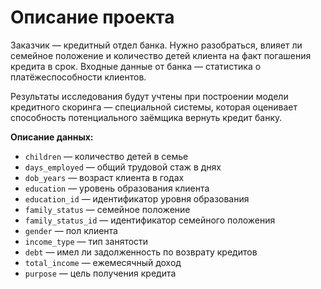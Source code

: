 <h1>Описание проекта</h1>

<p>Заказчик — кредитный отдел банка. Нужно разобраться, влияет ли семейное положение и количество детей клиента на факт погашения кредита в срок. Входные данные от банка — статистика о платёжеспособности клиентов.</p>
<p>Результаты исследования будут учтены при построении модели кредитного скоринга — специальной системы, которая оценивает способность потенциального заёмщика вернуть кредит банку.</p>

<p><b>Описание данных:</b></p>
<ul>
	<li><code>children</code> — количество детей в семье</li>
	<li><code>days_employed</code> — общий трудовой стаж в днях</li>
	<li><code>dob_years</code> — возраст клиента в годах</li>
	<li><code>education</code> — уровень образования клиента</li>
	<li><code>education_id</code> — идентификатор уровня образования</li>
	<li><code>family_status</code> — семейное положение</li>
	<li><code>family_status_id</code> — идентификатор семейного положения</li>
	<li><code>gender</code> — пол клиента</li>
	<li><code>income_type</code> — тип занятости</li>
	<li><code>debt</code> — имел ли задолженность по возврату кредитов</li>
	<li><code>total_income</code> — ежемесячный доход</li>
	<li><code>purpose</code> — цель получения кредита</li>
</ul>
